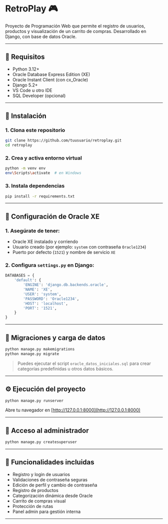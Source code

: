 
# RetroPlay 🎮

Proyecto de Programación Web que permite el registro de usuarios, productos y visualización de un carrito de compras. Desarrollado en Django, con base de datos Oracle.

---

## 🚀 Requisitos

- Python 3.12+
- Oracle Database Express Edition (XE)
- Oracle Instant Client (con cx_Oracle)
- Django 5.2+
- VS Code u otro IDE
- SQL Developer (opcional)

---

## 🔧 Instalación

### 1. Clona este repositorio

```bash
git clone https://github.com/tuusuario/retroplay.git
cd retroplay
```

### 2. Crea y activa entorno virtual

```bash
python -m venv env
env\Scripts\activate  # en Windows
```

### 3. Instala dependencias

```bash
pip install -r requirements.txt
```

---

## 🧠 Configuración de Oracle XE

### 1. Asegúrate de tener:
- Oracle XE instalado y corriendo
- Usuario creado (por ejemplo: `system` con contraseña `Oracle1234`)
- Puerto por defecto (`1521`) y nombre de servicio `XE`

### 2. Configura `settings.py` en Django:

```python
DATABASES = {
    'default': {
        'ENGINE': 'django.db.backends.oracle',
        'NAME': 'XE',
        'USER': 'system',
        'PASSWORD': 'Oracle1234',
        'HOST': 'localhost',
        'PORT': '1521',
    }
}
```

---

## 📂 Migraciones y carga de datos

```bash
python manage.py makemigrations
python manage.py migrate
```

> Puedes ejecutar el script `oracle_datos_iniciales.sql` para crear categorías predefinidas u otros datos básicos.

---

## ⚙️ Ejecución del proyecto

```bash
python manage.py runserver
```

Abre tu navegador en [http://127.0.0.1:8000](http://127.0.0.1:8000)

---

## 🔐 Acceso al administrador

```bash
python manage.py createsuperuser
```

---

## 📝 Funcionalidades incluidas

- Registro y login de usuarios
- Validaciones de contraseña seguras
- Edición de perfil y cambio de contraseña
- Registro de productos
- Categorización dinámica desde Oracle
- Carrito de compras visual
- Protección de rutas
- Panel admin para gestión interna

---

